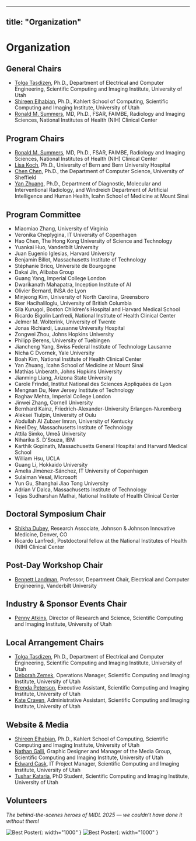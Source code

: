  ---
title: "Organization"
---

# Organization

## General Chairs

* [Tolga Tasdizen](https://www.sci.utah.edu/~tolga), Ph.D., Department of Electrical and Computer Engineering, Scientific Computing and Imaging Institute, University of Utah
* [Shireen Elhabian](https://www.sci.utah.edu/~shireen), Ph.D., Kahlert School of Computing, Scientific Computing and Imaging Institute, University of Utah
* [Ronald M. Summers](https://www.cc.nih.gov/meet-our-doctors/rsummers.html), MD, Ph.D., FSAR, FAIMBE, Radiology and Imaging Sciences, National Institutes of Health (NIH) Clinical Center


## Program Chairs

* [Ronald M. Summers](https://www.cc.nih.gov/meet-our-doctors/rsummers.html), MD, Ph.D., FSAR, FAIMBE, Radiology and Imaging Sciences, National Institutes of Health (NIH) Clinical Center
* [Lisa Koch](https://mlm-lab.ch/people/), Ph.D., University of Bern and Bern University Hospital
* [Chen Chen](https://cherise215.github.io), Ph.D., the Department of Computer Science, University of Sheffield
* [Yan Zhuang](https://yanzhuang.me/), Ph.D., Department of Diagnostic, Molecular and Interventional Radiology, and Windreich Department of Artificial Intelligence and Human Health, Icahn School of Medicine at Mount Sinai


## Program Committee

* Miaomiao Zhang, University of Virginia
* Veronika Cheplygina,	IT University of Copenhagen
* Hao Chen,	The Hong Kong University of Science and Technology
* Yuankai Huo,	Vanderbilt University
* Juan Eugenio Iglesias,	Harvard University
* Benjamin Billot,	Massachusetts Institute of Technology
* Stéphanie Bricq,	Université de Bourgogne 
* Dakai Jin,	Alibaba Group
* Guang Yang,	Imperial College London
* Dwarikanath Mahapatra,	Inception Institute of AI
* Olivier Bernard,	INSA de Lyon
* Minjeong Kim,	University of North Carolina, Greensboro
* Ilker Hacihaliloglu,	University of British Columbia 
* Sila Kurugol,	Boston Children's Hospital and Harvard Medical School
* Ricardo Bigolin Lanfredi,	National Institute of Health Clinical Center
* Jelmer M. Wolterink,	University of Twente
* Jonas Richiardi,	Lausanne University Hospital
* Zongwei Zhou,	Johns Hopkins University
* Philipp Berens,	University of Tuebingen
* Jiancheng Yang,	Swiss Federal Institute of Technology Lausanne
* Nicha C Dvornek,	Yale University
* Boah Kim,	National Institute of Health Clinical Center
* Yan Zhuang,	Icahn School of Medicine at Mount Sinai
* Mathias Unberath,	Johns Hopkins University 
* Jianming Liang,	Arizona State University
* Carole Frindel,	Institut National des Sciences Appliquées de Lyon
* Mengnan Du,	New Jersey Institute of Technology
* Raghav Mehta,	Imperial College London
* Jinwei Zhang,	Cornell University
* Bernhard Kainz,	Friedrich-Alexander-University Erlangen-Nuremberg
* Aleksei Tiulpin,	University of Oulu
* Abdullah Al Zubaer Imran,	University of Kentucky 
* Neel Dey,	Massachusetts Institute of Technology 
* Attila Simko,	Umeå University
* Niharika S. D'Souza,	IBM
* Karthik Gopinath,	Massachusetts General Hospital and Harvard Medical School
* William Hsu,	UCLA
* Guang Li,	Hokkaido University
* Amelia Jiménez-Sánchez,	IT University of Copenhagen
* Sulaiman Vesal,	Microsoft
* Yun Gu,	Shanghai Jiao Tong University 
* Adrian V Dalca,	Massachusetts Institute of Technology
* Tejas Sudharshan Mathai,	National Institute of Health Clinical Center

## Doctoral Symposium Chair

* [Shikha Dubey](https://www.sci.utah.edu/people/shikha.d.html), Research Associate, Johnson & Johnson Innovative Medicine, Denver, CO 
* Ricardo Lanfredi, Postdoctoral fellow at the National Institutes of Health (NIH) Clinical Center

## Post-Day Workshop Chair

* [Bennett Landman](https://my.vanderbilt.edu/masi/people/bennett-landman-ph-d/), Professor, Department Chair, Electrical and Computer Engineering,
Vanderbilt University

<!--
## Diversity Chair

* [Islem Rekik](https://basira-lab.com), Associate Professor at Imperial College London 
-->

## Industry & Sponsor Events Chair

* [Penny Atkins](https://www.sci.utah.edu/people/pennyatkins.html), Director of Research and Science, Scientific Computing and Imaging Institute, University of Utah
  

## Local Arrangement Chairs
* [Tolga Tasdizen](https://www.sci.utah.edu/~tolga), Ph.D., Department of Electrical and Computer Engineering, Scientific Computing and Imaging Institute, University of Utah
* [Deborah Zemek](https://www.sci.utah.edu/people/deb.html), Operations Manager, Scientific Computing and Imaging Institute, University of Utah
* [Brenda Peterson](https://www.sci.utah.edu/people/brenda.html), Executive Assistant, Scientific Computing and Imaging Institute, University of Utah
* [Kate Craven](https://www.sci.utah.edu/people/kcraven.html), Administrative Assistant, Scientific Computing and Imaging Institute, University of Utah


## Website & Media

* [Shireen Elhabian](https://www.sci.utah.edu/~shireen), Ph.D., Kahlert School of Computing, Scientific Computing and Imaging Institute, University of Utah
* [Nathan Galli](https://www.sci.utah.edu/people/nathang.html), Graphic Designer and Manager of the Media Group, Scientific Computing and Imaging Institute, University of Utah
* [Edward Cask](https://www.sci.utah.edu/people/cask.html), IT Project Manager, Scientific Computing and Imaging Institute, University of Utah
* [Tushar Kataria](https://www.sci.utah.edu/people/tushar.kataria.html), PhD Student, Scientific Computing and Imaging Institute, University of Utah


## Volunteers

*The behind-the-scenes heroes of MIDL 2025 — we couldn’t have done it without them!*

![Best Poster](/images/midl-pics/volunteers1.JPG){: width="1000" }
![Best Poster](/images/midl-pics/volunteers2.jpeg){: width="1000" }
